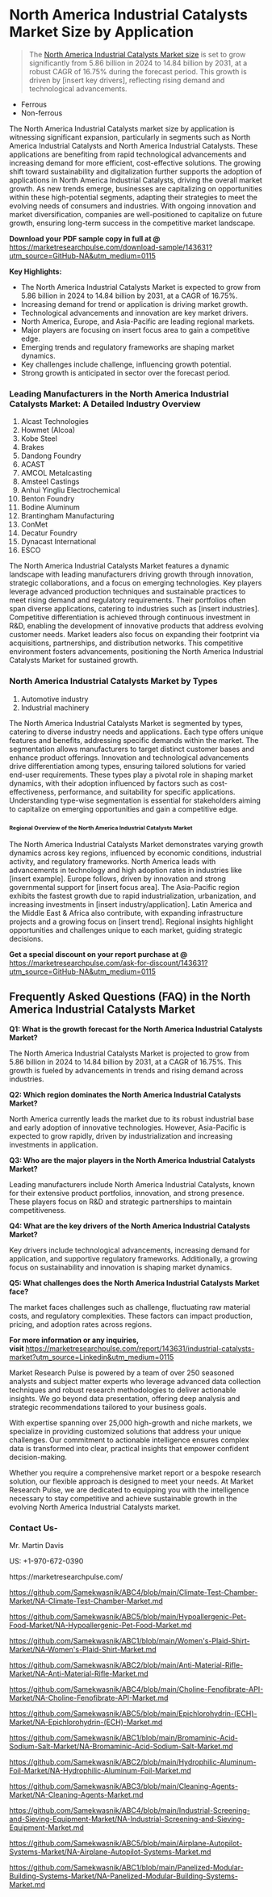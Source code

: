 <h1>North America Industrial Catalysts Market&nbsp;Size by Application</h1><blockquote><p>The <a href="https://marketresearchpulse.com/download-sample/143631?utm_source=GitHub-NA&amp;utm_medium=0115">North America Industrial Catalysts Market size</a> is set to grow significantly from 5.86 billion in 2024 to 14.84 billion by 2031, at a robust CAGR of 16.75% during the forecast period. This growth is driven by [insert key drivers], reflecting rising demand and technological advancements.</p></blockquote><ul><li>Ferrous <li> Non-ferrous</li></ul><p>The North America Industrial Catalysts market size by application is witnessing significant expansion, particularly in segments such as North America Industrial Catalysts and North America Industrial Catalysts. These applications are benefiting from rapid technological advancements and increasing demand for more efficient, cost-effective solutions. The growing shift toward sustainability and digitalization further supports the adoption of applications in North America Industrial Catalysts, driving the overall market growth. As new trends emerge, businesses are capitalizing on opportunities within these high-potential segments, adapting their strategies to meet the evolving needs of consumers and industries. With ongoing innovation and market diversification, companies are well-positioned to capitalize on future growth, ensuring long-term success in the competitive market landscape.</p><p><strong>Download your PDF sample copy in full at @ </strong><a href="https://marketresearchpulse.com/download-sample/143631?utm_source=GitHub-NA&amp;utm_medium=0115">https://marketresearchpulse.com/download-sample/143631?utm_source=GitHub-NA&amp;utm_medium=0115</a></p><p><strong>Key Highlights: </strong></p><ul><li>The North America Industrial Catalysts Market is expected to grow from 5.86 billion in 2024 to 14.84 billion by 2031, at a CAGR of 16.75%.</li><li>Increasing demand for trend or application is driving market growth.</li><li>Technological advancements and innovation are key market drivers.</li><li>North America, Europe, and Asia-Pacific are leading regional markets.</li><li>Major players are focusing on insert focus area to gain a competitive edge.</li><li>Emerging trends and regulatory frameworks are shaping market dynamics.</li><li>Key challenges include challenge, influencing growth potential.</li><li>Strong growth is anticipated in sector over the forecast period.</li></ul><h3>Leading Manufacturers in the North America Industrial Catalysts Market: A Detailed Industry Overview</h3><ol><li>Alcast Technologies</li><li>Howmet (Alcoa)</li><li>Kobe Steel</li><li>Brakes</li><li>Dandong Foundry</li><li>ACAST</li><li>AMCOL Metalcasting</li><li>Amsteel Castings</li><li>Anhui Yingliu Electrochemical</li><li>Benton Foundry</li><li>Bodine Aluminum</li><li>Brantingham Manufacturing</li><li>ConMet</li><li>Decatur Foundry</li><li>Dynacast International</li><li>ESCO</li></ol><div class="flex max-w-full flex-col flex-grow"><div class="min-h-8 text-message flex w-full flex-col items-end gap-2 whitespace-normal break-words [.text-message+&amp;]:mt-5" dir="auto" data-message-author-role="assistant" data-message-id="fd8432e4-4910-450d-b182-61b7bfb0a01f" data-message-model-slug="gpt-4o"><div class="flex w-full flex-col gap-1 empty:hidden first:pt-[3px]"><div class="markdown prose w-full break-words dark:prose-invert light"><p>The North America Industrial Catalysts Market features a dynamic landscape with leading manufacturers driving growth through innovation, strategic collaborations, and a focus on emerging technologies. Key players leverage advanced production techniques and sustainable practices to meet rising demand and regulatory requirements. Their portfolios often span diverse applications, catering to industries such as [insert industries]. Competitive differentiation is achieved through continuous investment in R&amp;D, enabling the development of innovative products that address evolving customer needs. Market leaders also focus on expanding their footprint via acquisitions, partnerships, and distribution networks. This competitive environment fosters advancements, positioning the North America Industrial Catalysts Market for sustained growth.</p></div></div></div></div><h3>North America Industrial Catalysts Market by Types</h3><ol><li>Automotive industry <li> Industrial machinery</li></ol><div class="flex max-w-full flex-col flex-grow"><div class="min-h-8 text-message flex w-full flex-col items-end gap-2 whitespace-normal break-words [.text-message+&amp;]:mt-5" dir="auto" data-message-author-role="assistant" data-message-id="084470be-0bb7-4664-bddf-5156b4f41249" data-message-model-slug="gpt-4o-mini"><div class="flex w-full flex-col gap-1 empty:hidden first:pt-[3px]"><div class="markdown prose w-full break-words dark:prose-invert light"><p>The North America Industrial Catalysts Market is segmented by types, catering to diverse industry needs and applications. Each type offers unique features and benefits, addressing specific demands within the market. The segmentation allows manufacturers to target distinct customer bases and enhance product offerings. Innovation and technological advancements drive differentiation among types, ensuring tailored solutions for varied end-user requirements. These types play a pivotal role in shaping market dynamics, with their adoption influenced by factors such as cost-effectiveness, performance, and suitability for specific applications. Understanding type-wise segmentation is essential for stakeholders aiming to capitalize on emerging opportunities and gain a competitive edge.</p></div></div></div></div><h3><span style="font-size: 11px;">Regional Overview of the North America Industrial Catalysts Market</span></h3><div class="flex max-w-full flex-col flex-grow"><div class="min-h-8 text-message flex w-full flex-col items-end gap-2 whitespace-normal break-words [.text-message+&amp;]:mt-5" dir="auto" data-message-author-role="assistant" data-message-id="e9038762-ce64-4e30-91c9-9bd413514231" data-message-model-slug="gpt-4o-mini"><div class="flex w-full flex-col gap-1 empty:hidden first:pt-[3px]"><div class="markdown prose w-full break-words dark:prose-invert light"><p>The North America Industrial Catalysts Market demonstrates varying growth dynamics across key regions, influenced by economic conditions, industrial activity, and regulatory frameworks. North America leads with advancements in technology and high adoption rates in industries like [insert example]. Europe follows, driven by innovation and strong governmental support for [insert focus area]. The Asia-Pacific region exhibits the fastest growth due to rapid industrialization, urbanization, and increasing investments in [insert industry/application]. Latin America and the Middle East &amp; Africa also contribute, with expanding infrastructure projects and a growing focus on [insert trend]. Regional insights highlight opportunities and challenges unique to each market, guiding strategic decisions.</p></div></div></div></div><p><strong>Get a special discount on your report purchase at @ </strong><a href="https://marketresearchpulse.com/ask-for-discount/143631?utm_source=GitHub-NA&amp;utm_medium=0115">https://marketresearchpulse.com/ask-for-discount/143631?utm_source=GitHub-NA&amp;utm_medium=0115</a></p><h2>Frequently Asked Questions (FAQ) in the North America Industrial Catalysts Market</h2><p><strong>Q1: What is the growth forecast for the North America Industrial Catalysts Market?</strong></p><p>The North America Industrial Catalysts Market is projected to grow from 5.86 billion in 2024 to 14.84 billion by 2031, at a CAGR of 16.75%. This growth is fueled by advancements in trends and rising demand across industries.</p><p><strong>Q2: Which region dominates the North America Industrial Catalysts Market?</strong></p><p>North America currently leads the market due to its robust industrial base and early adoption of innovative technologies. However, Asia-Pacific is expected to grow rapidly, driven by industrialization and increasing investments in application.</p><p><strong>Q3: Who are the major players in the North America Industrial Catalysts Market?</strong></p><p>Leading manufacturers include North America Industrial Catalysts, known for their extensive product portfolios, innovation, and strong presence. These players focus on R&amp;D and strategic partnerships to maintain competitiveness.</p><p><strong>Q4: What are the key drivers of the North America Industrial Catalysts Market?</strong></p><p>Key drivers include technological advancements, increasing demand for application, and supportive regulatory frameworks. Additionally, a growing focus on sustainability and innovation is shaping market dynamics.</p><p><strong>Q5: What challenges does the North America Industrial Catalysts Market face?</strong></p><p>The market faces challenges such as challenge, fluctuating raw material costs, and regulatory complexities. These factors can impact production, pricing, and adoption rates across regions.</p><p><strong>For more information or any inquiries, visit&nbsp;</strong><a href="https://marketresearchpulse.com/report/143631/industrial-catalysts-market?utm_source=Linkedin&utm_medium=0115">https://marketresearchpulse.com/report/143631/industrial-catalysts-market?utm_source=Linkedin&utm_medium=0115</a></p><p>Market Research Pulse is powered by a team of over 250 seasoned analysts and subject matter experts who leverage advanced data collection techniques and robust research methodologies to deliver actionable insights. We go beyond data presentation, offering deep analysis and strategic recommendations tailored to your business goals.</p><p>With expertise spanning over 25,000 high-growth and niche markets, we specialize in providing customized solutions that address your unique challenges. Our commitment to actionable intelligence ensures complex data is transformed into clear, practical insights that empower confident decision-making.</p><p>Whether you require a comprehensive market report or a bespoke research solution, our flexible approach is designed to meet your needs. At Market Research Pulse, we are dedicated to equipping you with the intelligence necessary to stay competitive and achieve sustainable growth in the evolving North America Industrial Catalysts market.</p><h3><strong>Contact Us-</strong></h3><p>Mr. Martin Davis</p><p>US: +1-970-672-0390</p><p>https://marketresearchpulse.com/</p><p><a href="https://github.com/Samekwasnik/ABC4/blob/main/Climate-Test-Chamber-Market/NA-Climate-Test-Chamber-Market.md">https://github.com/Samekwasnik/ABC4/blob/main/Climate-Test-Chamber-Market/NA-Climate-Test-Chamber-Market.md</a></p><p><a href="https://github.com/Samekwasnik/ABC5/blob/main/Hypoallergenic-Pet-Food-Market/NA-Hypoallergenic-Pet-Food-Market.md">https://github.com/Samekwasnik/ABC5/blob/main/Hypoallergenic-Pet-Food-Market/NA-Hypoallergenic-Pet-Food-Market.md</a></p><p><a href="https://github.com/Samekwasnik/ABC1/blob/main/Women's-Plaid-Shirt-Market/NA-Women's-Plaid-Shirt-Market.md">https://github.com/Samekwasnik/ABC1/blob/main/Women's-Plaid-Shirt-Market/NA-Women's-Plaid-Shirt-Market.md</a></p><p><a href="https://github.com/Samekwasnik/ABC2/blob/main/Anti-Material-Rifle-Market/NA-Anti-Material-Rifle-Market.md">https://github.com/Samekwasnik/ABC2/blob/main/Anti-Material-Rifle-Market/NA-Anti-Material-Rifle-Market.md</a></p><p><a href="https://github.com/Samekwasnik/ABC4/blob/main/Choline-Fenofibrate-API-Market/NA-Choline-Fenofibrate-API-Market.md">https://github.com/Samekwasnik/ABC4/blob/main/Choline-Fenofibrate-API-Market/NA-Choline-Fenofibrate-API-Market.md</a></p><p><a href="https://github.com/Samekwasnik/ABC5/blob/main/Epichlorohydrin-(ECH)-Market/NA-Epichlorohydrin-(ECH)-Market.md">https://github.com/Samekwasnik/ABC5/blob/main/Epichlorohydrin-(ECH)-Market/NA-Epichlorohydrin-(ECH)-Market.md</a></p><p><a href="https://github.com/Samekwasnik/ABC1/blob/main/Bromaminic-Acid-Sodium-Salt-Market/NA-Bromaminic-Acid-Sodium-Salt-Market.md">https://github.com/Samekwasnik/ABC1/blob/main/Bromaminic-Acid-Sodium-Salt-Market/NA-Bromaminic-Acid-Sodium-Salt-Market.md</a></p><p><a href="https://github.com/Samekwasnik/ABC2/blob/main/Hydrophilic-Aluminum-Foil-Market/NA-Hydrophilic-Aluminum-Foil-Market.md">https://github.com/Samekwasnik/ABC2/blob/main/Hydrophilic-Aluminum-Foil-Market/NA-Hydrophilic-Aluminum-Foil-Market.md</a></p><p><a href="https://github.com/Samekwasnik/ABC3/blob/main/Cleaning-Agents-Market/NA-Cleaning-Agents-Market.md">https://github.com/Samekwasnik/ABC3/blob/main/Cleaning-Agents-Market/NA-Cleaning-Agents-Market.md</a></p><p><a href="https://github.com/Samekwasnik/ABC4/blob/main/Industrial-Screening-and-Sieving-Equipment-Market/NA-Industrial-Screening-and-Sieving-Equipment-Market.md">https://github.com/Samekwasnik/ABC4/blob/main/Industrial-Screening-and-Sieving-Equipment-Market/NA-Industrial-Screening-and-Sieving-Equipment-Market.md</a></p><p><a href="https://github.com/Samekwasnik/ABC5/blob/main/Airplane-Autopilot-Systems-Market/NA-Airplane-Autopilot-Systems-Market.md">https://github.com/Samekwasnik/ABC5/blob/main/Airplane-Autopilot-Systems-Market/NA-Airplane-Autopilot-Systems-Market.md</a></p><p><a href="https://github.com/Samekwasnik/ABC1/blob/main/Panelized-Modular-Building-Systems-Market/NA-Panelized-Modular-Building-Systems-Market.md">https://github.com/Samekwasnik/ABC1/blob/main/Panelized-Modular-Building-Systems-Market/NA-Panelized-Modular-Building-Systems-Market.md</a></p>
